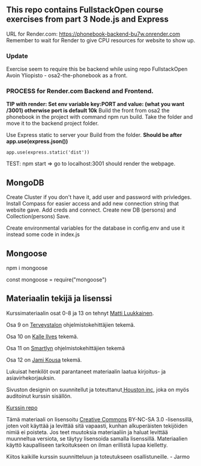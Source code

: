 ## This repo contains FullstackOpen course exercises from part 3 Node.js and Express

URL for Render.com: https://phonebook-backend-bu7w.onrender.com
Remember to wait for Render to give CPU resources for website to show up.

### Update

Exercise seem to require this be backend while using repo FullstackOpen Avoin Yliopisto - osa2-the-phonebook as a front.

### PROCESS for Render.com Backend and Frontend.

**TIP with render: Set env variable key:PORT and value: (what you want /3001) otherwise port is default 10k**
Build the front from osa2 the phonebook in the project with command npm run build.
Take the folder and move it to the backend project folder.

Use Express static to server your Build from the folder.
**Should be after app.use(express.json())**

```
app.use(express.static('dist'))
```

TEST: npm start => go to localhost:3001 should render the webpage.

## MongoDB

Create Cluster if you don't have it, add user and password with privledges.
Install Compass for easier access and add new connection string that website gave.
Add creds and connect.
Create new DB (persons) and Collection(persons) Save.

Create environmental variables for the database in config.env and use it instead some code in index.js

## Mongoose

npm i mongoose

const mongoose = require("mongoose")

## Materiaalin tekijä ja lisenssi

Kurssimateriaalin osat 0-8 ja 13 on tehnyt [Matti Luukkainen](https://github.com/mluukkai).

Osa 9 on [Terveystalon](https://www.terveystalo.com/fi/Yritystietoa/Terveystalo-tyontantajana/Digital-Health/) ohjelmistokehittäjien tekemä.

Osa 10 on [Kalle Ilves](https://github.com/Kaltsoon) tekemä.

Osa 11 on [Smartlyn](https://www.smartly.io/) ohjelmistokehittäjien tekemä

Osa 12 on [Jami Kousa](https://github.com/jakousa) tekemä.

Lukuisat henkilöt ovat parantaneet materiaalin laatua kirjoitus- ja asiavirhekorjauksin.

Sivuston designin on suunnitellut ja toteuttanut[ Houston inc](https://www.houston-inc.com/), joka on myös auditoinut kurssin sisällön.

[Kurssin repo](https://github.com/fullstack-hy2020/fullstack-hy2020.github.io)

Tämä materiaali on lisensoitu [Creative Commons](https://creativecommons.org/licenses/by-nc-sa/3.0/) BY-NC-SA 3.0 -lisenssillä, joten voit käyttää ja levittää sitä vapaasti, kunhan alkuperäisten tekijöiden nimiä ei poisteta. Jos teet muutoksia materiaaliin ja haluat levittää muunneltua versiota, se täytyy lisensoida samalla lisenssillä. Materiaalien käyttö kaupalliseen tarkoitukseen on ilman erillistä lupaa kielletty.

Kiitos kaikille kurssin suunnitteluun ja toteutukseen osallistuneille. - Jarmo
